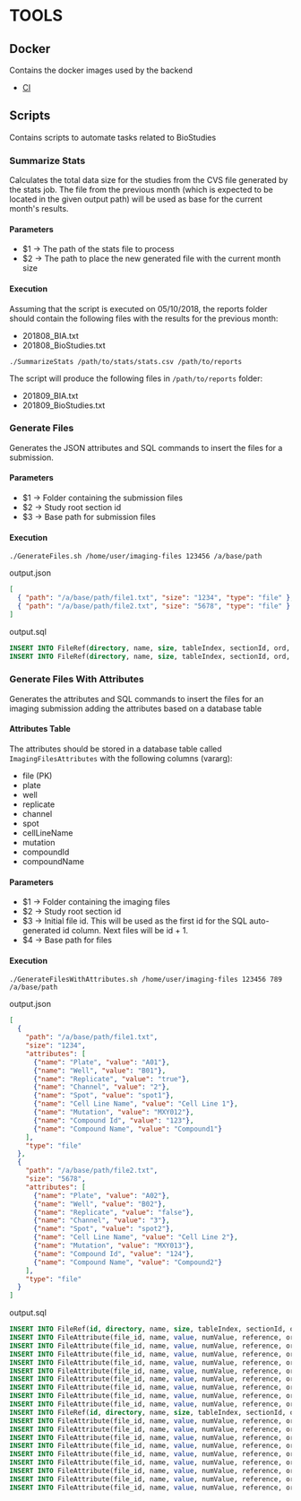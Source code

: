 # TOOLS

## Docker
Contains the docker images used by the backend
* [CI](Docker/CI/Dockerfile)

## Scripts
Contains scripts to automate tasks related to BioStudies

### Summarize Stats
Calculates the total data size for the studies from the CVS file generated by the stats job. The file from the previous
month (which is expected to be located in the given output path) will be used as base for the current month's results.

#### Parameters
* $1 -> The path of the stats file to process
* $2 -> The path to place the new generated file with the current month size

#### Execution
Assuming that the script is executed on 05/10/2018, the reports folder should contain the following files with the
results for the previous month:

* 201808_BIA.txt
* 201808_BioStudies.txt

```
./SummarizeStats /path/to/stats/stats.csv /path/to/reports
```

The script will produce the following files in `/path/to/reports` folder:
* 201809_BIA.txt
* 201809_BioStudies.txt

### Generate Files
Generates the JSON attributes and SQL commands to insert the files for a submission.

#### Parameters
* $1 -> Folder containing the submission files
* $2 -> Study root section id
* $3 -> Base path for submission files

#### Execution
```
./GenerateFiles.sh /home/user/imaging-files 123456 /a/base/path
```
output.json

```json
[
  { "path": "/a/base/path/file1.txt", "size": "1234", "type": "file" },
  { "path": "/a/base/path/file2.txt", "size": "5678", "type": "file" }
]

```

output.sql
```sql
INSERT INTO FileRef(directory, name, size, tableIndex, sectionId, ord, path) VALUES(0, '/a/base/path/file1.txt', 1234, 0, 123456, 0, 'u/a/base/path/file1.txt');
INSERT INTO FileRef(directory, name, size, tableIndex, sectionId, ord, path) VALUES(0, '/a/base/path/file2.txt', 5678, 0, 123456, 1, 'u/a/base/path/file2.txt');
```

### Generate Files With Attributes
Generates the attributes and SQL commands to insert the files for an imaging submission adding the attributes based on a
database table

#### Attributes Table
The attributes should be stored in a database table called `ImagingFilesAttributes` with the following columns (vararg):
* file (PK)
* plate
* well
* replicate
* channel
* spot
* cellLineName
* mutation
* compoundId
* compoundName

#### Parameters
* $1 -> Folder containing the imaging files
* $2 -> Study root section id
* $3 -> Initial file id. This will be used as the first id for the SQL auto-generated id column. Next files will be id + 1.
* $4 -> Base path for files

#### Execution
```
./GenerateFilesWithAttributes.sh /home/user/imaging-files 123456 789 /a/base/path
```

output.json
```json
[
  {
    "path": "/a/base/path/file1.txt",
    "size": "1234",
    "attributes": [
      {"name": "Plate", "value": "A01"},
      {"name": "Well", "value": "B01"},
      {"name": "Replicate", "value": "true"},
      {"name": "Channel", "value": "2"},
      {"name": "Spot", "value": "spot1"},
      {"name": "Cell Line Name", "value": "Cell Line 1"},
      {"name": "Mutation", "value": "MXY012"},
      {"name": "Compound Id", "value": "123"},
      {"name": "Compound Name", "value": "Compound1"}
    ],
    "type": "file"
  },
  {
    "path": "/a/base/path/file2.txt",
    "size": "5678",
    "attributes": [
      {"name": "Plate", "value": "A02"},
      {"name": "Well", "value": "B02"},
      {"name": "Replicate", "value": "false"},
      {"name": "Channel", "value": "3"},
      {"name": "Spot", "value": "spot2"},
      {"name": "Cell Line Name", "value": "Cell Line 2"},
      {"name": "Mutation", "value": "MXY013"},
      {"name": "Compound Id", "value": "124"},
      {"name": "Compound Name", "value": "Compound2"}
    ],
    "type": "file"
  }
]
```

output.sql
```sql
INSERT INTO FileRef(id, directory, name, size, tableIndex, sectionId, ord, path) VALUES(789, 0, '/a/base/path/file1.txt', 1234, 0, 123456, 0, 'u/a/base/path/file1.txt');
INSERT INTO FileAttribute(file_id, name, value, numValue, reference, ord) VALUES(789, "Plate", "A01", 0, 0, 0);
INSERT INTO FileAttribute(file_id, name, value, numValue, reference, ord) VALUES(789, "Well", "B01", 0, 0, 1);
INSERT INTO FileAttribute(file_id, name, value, numValue, reference, ord) VALUES(789, "Replicate", "true", 0, 0, 2);
INSERT INTO FileAttribute(file_id, name, value, numValue, reference, ord) VALUES(789, "Channel", "2", 0, 0, 3);
INSERT INTO FileAttribute(file_id, name, value, numValue, reference, ord) VALUES(789, "Spot", "spot1", 0, 0, 4);
INSERT INTO FileAttribute(file_id, name, value, numValue, reference, ord) VALUES(789, "Cell Line Name", "Cell Line 1", 0, 0, 5);
INSERT INTO FileAttribute(file_id, name, value, numValue, reference, ord) VALUES(789, "Mutation", "MXY012", 0, 0, 6);
INSERT INTO FileAttribute(file_id, name, value, numValue, reference, ord) VALUES(789, "Compound Id", "123", 0, 0, 7);
INSERT INTO FileAttribute(file_id, name, value, numValue, reference, ord) VALUES(789, "Compound Name", "Compound1", 0, 0, 8);
INSERT INTO FileRef(id, directory, name, size, tableIndex, sectionId, ord, path) VALUES(790, 0, '/a/base/path/file2.txt', 5678, 0, 123456, 1, 'u/a/base/path/file2.txt');
INSERT INTO FileAttribute(file_id, name, value, numValue, reference, ord) VALUES(790, "Plate", "A02", 0, 0, 0);
INSERT INTO FileAttribute(file_id, name, value, numValue, reference, ord) VALUES(790, "Well", "B02", 0, 0, 1);
INSERT INTO FileAttribute(file_id, name, value, numValue, reference, ord) VALUES(790, "Replicate", "false", 0, 0, 2);
INSERT INTO FileAttribute(file_id, name, value, numValue, reference, ord) VALUES(790, "Channel", "3", 0, 0, 3);
INSERT INTO FileAttribute(file_id, name, value, numValue, reference, ord) VALUES(790, "Spot", "spot2", 0, 0, 4);
INSERT INTO FileAttribute(file_id, name, value, numValue, reference, ord) VALUES(790, "Cell Line Name", "Cell Line 2", 0, 0, 5);
INSERT INTO FileAttribute(file_id, name, value, numValue, reference, ord) VALUES(790, "Mutation", "MXY013", 0, 0, 6);
INSERT INTO FileAttribute(file_id, name, value, numValue, reference, ord) VALUES(790, "Compound Id", "124", 0, 0, 7);
INSERT INTO FileAttribute(file_id, name, value, numValue, reference, ord) VALUES(790, "Compound Name", "Compound2", 0, 0, 8);
```
